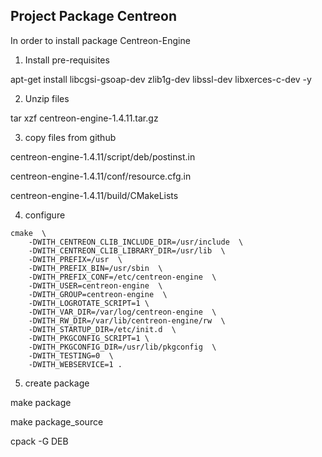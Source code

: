 ##           Project Package Centreon

In order to install package Centreon-Engine

1. Install pre-requisites

apt-get install libcgsi-gsoap-dev zlib1g-dev libssl-dev libxerces-c-dev -y

2. Unzip files

tar xzf centreon-engine-1.4.11.tar.gz

3. copy files from github

centreon-engine-1.4.11/script/deb/postinst.in

centreon-engine-1.4.11/conf/resource.cfg.in

centreon-engine-1.4.11/build/CMakeLists

4. configure

```
cmake  \
    -DWITH_CENTREON_CLIB_INCLUDE_DIR=/usr/include  \
    -DWITH_CENTREON_CLIB_LIBRARY_DIR=/usr/lib  \
    -DWITH_PREFIX=/usr  \
    -DWITH_PREFIX_BIN=/usr/sbin  \
    -DWITH_PREFIX_CONF=/etc/centreon-engine  \
    -DWITH_USER=centreon-engine  \
    -DWITH_GROUP=centreon-engine  \
    -DWITH_LOGROTATE_SCRIPT=1 \
    -DWITH_VAR_DIR=/var/log/centreon-engine  \
    -DWITH_RW_DIR=/var/lib/centreon-engine/rw  \
    -DWITH_STARTUP_DIR=/etc/init.d  \
    -DWITH_PKGCONFIG_SCRIPT=1 \
    -DWITH_PKGCONFIG_DIR=/usr/lib/pkgconfig  \
    -DWITH_TESTING=0  \
    -DWITH_WEBSERVICE=1 .
```

5. create package

make package

make package_source

cpack -G DEB


